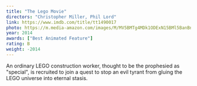 ```yaml
---
title: "The Lego Movie"
directors: "Christopher Miller, Phil Lord"
link: https://www.imdb.com/title/tt1490017
photo: https://m.media-amazon.com/images/M/MV5BMTg4MDk1ODExN15BMl5BanBnXkFtZTgwNzIyNjg3MDE@._V1_UX182_CR0,0,182,268_AL_.jpg
year: 2014
awards: ["Best Animated Feature"]
rating: B
weight: -2014
---
```

An ordinary LEGO construction worker, thought to be the prophesied as "special", is recruited to join a quest to stop an evil tyrant from gluing the LEGO universe into eternal stasis.